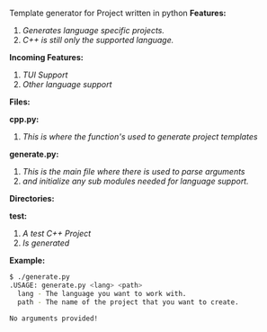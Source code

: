 Template generator for Project written in python
**Features:**
  1. *Generates language specific projects.*
  2. *C++ is still only the supported language.*

**Incoming Features:**
  1. *TUI Support*
  2. *Other language support*

**Files:**

**cpp.py:**
  1. *This is where the function's used to generate project templates*

**generate.py:** 
  1. *This is the main file where there is used to parse arguments*
  2. *and initialize any sub modules needed for language support.*


**Directories:**

**test:**
   1. *A test C++ Project* 
   2. *Is generated*


**Example:**

```sh
$ ./generate.py 
.USAGE: generate.py <lang> <path>
  lang - The language you want to work with. 
  path - The name of the project that you want to create. 

No arguments provided!
```
